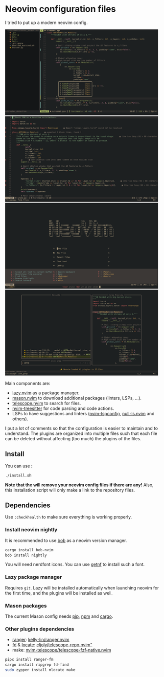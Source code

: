 # Neovim configuration files

I tried to put up a modern neovim config.

<p float="center">
  <img src="./.images/tree-and-suggestions.png" width="500" />
  <img src="./.images/linters.png" width="500" />
  <img src="./.images/start-screen-and-which-key.png" width="500" />
  <img src="./.images/telescope.png" width="500" />
</p>

Main components are:

* [lazy.nvim](https://github.com/folke/lazy.nvim) as a package manager.
* [mason.nvim](https://github.com/williamboman/mason.nvim) to download additional packages (linters, LSPs, ...).
* [telescope.nvim](https://github.com/nvim-telescope/telescope.nvim) to search for files.
* [nvim-treesitter](https://github.com/nvim-treesitter/nvim-treesitter) for code parsing and code actions.
* LSPs to have suggestions and linters ([nvim-lspconfig](https://github.com/neovim/nvim-lspconfig), [null-ls.nvim](https://github.com/jose-elias-alvarez/null-ls.nvim) and others).

I put a lot of comments so that the configuration is easier
to maintain and to understand.
The plugins are organized into multiple files such that each file can be deleted
without affecting (too much) the plugins of the files.

## Install

You can use :

```sh
./install.sh
```

**Note that the will remove your neovim config files if there are any!**
Also, this installation script will only make a link to the repository files.

## Dependencies

Use `:checkhealth` to make sure everything is working properly.

### Install neovim nightly

It is recommended to use [bob](https://github.com/MordechaiHadad/bob) as a
neovim version manager.

```sh
cargo install bob-nvim
bob install nightly
```

You will need nerdfont icons.
You can use [getnf](https://github.com/ronniedroid/getnf) to install such a font.

### Lazy package manager

Requires `git`. Lazy will be installed automatically when launching neovim
for the first time, and the plugins will be installed as well.

### Mason packages

The current Mason config needs [pip](https://pip.pypa.io/en/stable/installation/),
[npm](https://github.com/nvm-sh/nvm) and [cargo](https://www.rust-lang.org/tools/install).

### Other plugins dependencies

* [ranger](https://github.com/ranger/ranger): [kelly-lin/ranger.nvim](https://github.com/kelly-lin/ranger.nvim)
* [fd](https://github.com/sharkdp/fd) & [locate](https://wiki.archlinux.org/title/Locate):
[cljoly/telescope-repo.nvim"](https://github.com/nvim-telescope/telescope.nvim)
* make: [nvim-telescope/telescope-fzf-native.nvim](https://github.com/nvim-telescope/telescope-fzf-native.nvim)

```sh
pipx install ranger-fm
cargo install ripgrep fd-find
sudo zypper install mlocate make
```
